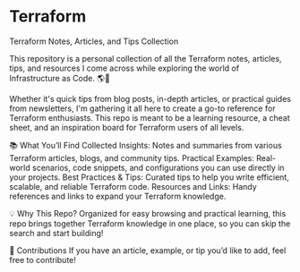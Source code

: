 # Terraform
Terraform Notes, Articles, and Tips Collection

This repository is a personal collection of all the Terraform notes, articles, tips, and resources I come across while exploring the world of Infrastructure as Code. 🌎📘

Whether it's quick tips from blog posts, in-depth articles, or practical guides from newsletters, I'm gathering it all here to create a go-to reference for Terraform enthusiasts. This repo is meant to be a learning resource, a cheat sheet, and an inspiration board for Terraform users of all levels.

📚 What You’ll Find
Collected Insights: Notes and summaries from various Terraform articles, blogs, and community tips.
Practical Examples: Real-world scenarios, code snippets, and configurations you can use directly in your projects.
Best Practices & Tips: Curated tips to help you write efficient, scalable, and reliable Terraform code.
Resources and Links: Handy references and links to expand your Terraform knowledge.

💡 Why This Repo?
Organized for easy browsing and practical learning, this repo brings together Terraform knowledge in one place, so you can skip the search and start building!

🤝 Contributions
If you have an article, example, or tip you’d like to add, feel free to contribute!
